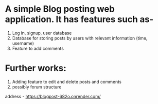 # A simple Blog posting web application. It has features such as-

1. Log in, signup, user database
2. Database for storing posts by users with relevant information (time, username)
3. Feature to add comments

# Further works:
1. Adding feature to edit and delete posts and comments
2.  possibly forum structure 

address - https://blogpost-682o.onrender.com/
